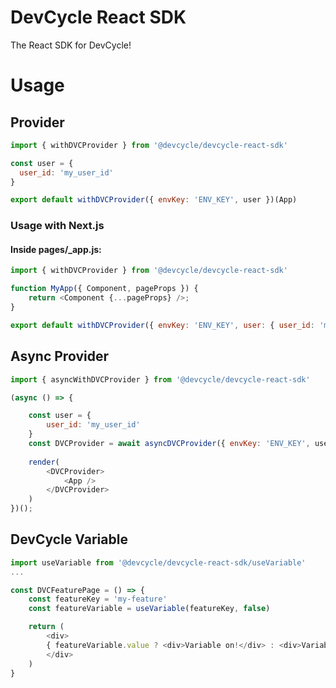 # DevCycle React SDK

The React SDK for DevCycle!

# Usage

## Provider
```js
import { withDVCProvider } from '@devcycle/devcycle-react-sdk'
```
```js
const user = {
  user_id: 'my_user_id'
}

export default withDVCProvider({ envKey: 'ENV_KEY', user })(App)
```

### Usage with Next.js
#### Inside pages/_app.js:
```js
import { withDVCProvider } from '@devcycle/devcycle-react-sdk'

function MyApp({ Component, pageProps }) {
    return <Component {...pageProps} />;
}

export default withDVCProvider({ envKey: 'ENV_KEY', user: { user_id: 'my_user_id' } })(MyApp)

```

## Async Provider

```js
import { asyncWithDVCProvider } from '@devcycle/devcycle-react-sdk'
```
```js
(async () => {

    const user = {
        user_id: 'my_user_id'
    }
    const DVCProvider = await asyncDVCProvider({ envKey: 'ENV_KEY', user })
    
    render(
        <DVCProvider>
            <App />
        </DVCProvider>
    )
})();
```


## DevCycle Variable

```js
import useVariable from '@devcycle/devcycle-react-sdk/useVariable'
...

const DVCFeaturePage = () => {
    const featureKey = 'my-feature'
    const featureVariable = useVariable(featureKey, false)

    return (
        <div>
        { featureVariable.value ? <div>Variable on!</div> : <div>Variable off</div> }
        </div>
    )
}
```

